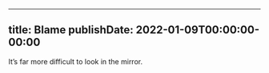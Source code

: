
---
title: Blame
publishDate: 2022-01-09T00:00:00-00:00
---

It’s far more difficult to look in the mirror.
